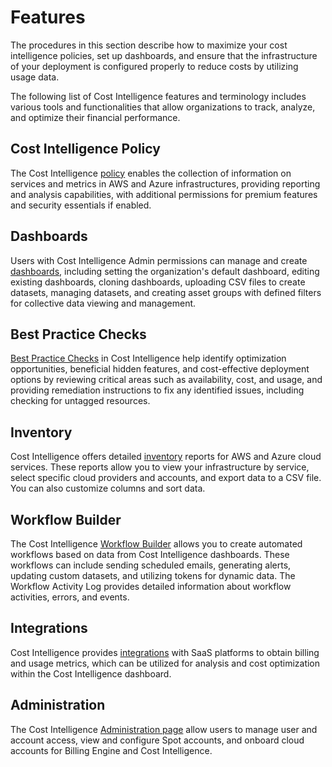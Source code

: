 <meta name="robots" content="noindex">

# Features

The procedures in this section describe how to maximize your cost intelligence policies, set up dashboards, and ensure that the infrastructure of your deployment is configured properly to reduce costs by utilizing usage data. 

The following list of Cost Intelligence features and terminology includes various tools and functionalities that allow organizations to track, analyze, and optimize their financial performance. 

## Cost Intelligence Policy

The Cost Intelligence [policy](https://docs.spot.io/cost-intelligence/tutorials/cost-intelligence-policy/) enables the collection of information on services and metrics in AWS and Azure infrastructures, providing reporting and analysis capabilities, with additional permissions for premium features and security essentials if enabled.

## Dashboards

Users with Cost Intelligence Admin permissions can manage and create [dashboards](https://docs.spot.io/cost-intelligence/tutorials/dashboard/), including setting the organization's default dashboard, editing existing dashboards, cloning dashboards, uploading CSV files to create datasets, managing datasets, and creating asset groups with defined filters for collective data viewing and management.

## Best Practice Checks

[Best Practice Checks](https://docs.spot.io/cost-intelligence/tutorials/best-practice-checks/) in Cost Intelligence help identify optimization opportunities, beneficial hidden features, and cost-effective deployment options by reviewing critical areas such as availability, cost, and usage, and providing remediation instructions to fix any identified issues, including checking for untagged resources.

## Inventory

Cost Intelligence offers detailed [inventory](https://docs.spot.io/cost-intelligence/tutorials/inventory) reports for AWS and Azure cloud services. These reports allow you to view your infrastructure by service, select specific cloud providers and accounts, and export data to a CSV file. You can also customize columns and sort data.

## Workflow Builder

The Cost Intelligence [Workflow Builder](https://docs.spot.io/cost-intelligence/tutorials/workflow-builder/) allows you to create automated workflows based on data from Cost Intelligence dashboards. These workflows can include sending scheduled emails, generating alerts, updating custom datasets, and utilizing tokens for dynamic data. The Workflow Activity Log provides detailed information about workflow activities, errors, and events.

## Integrations

Cost Intelligence provides [integrations](https://docs.spot.io/cost-intelligence/tutorials/integrations/) with SaaS platforms to obtain billing and usage metrics, which can be utilized for analysis and cost optimization within the Cost Intelligence dashboard.

## Administration

The Cost Intelligence [Administration page](https://docs.spot.io/cost-intelligence/tutorials/administration/) allow users to manage user and account access, view and configure Spot accounts, and onboard cloud accounts for Billing Engine and Cost Intelligence.
